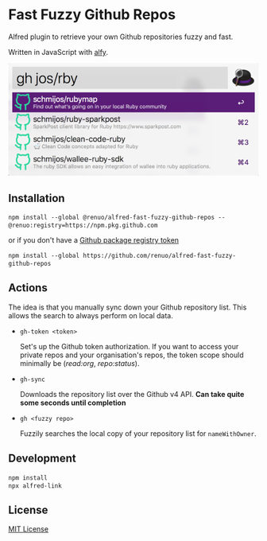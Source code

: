 # Fast Fuzzy Github Repos

Alfred plugin to retrieve your own Github repositories fuzzy and fast.

Written in JavaScript with [alfy](https://github.com/sindresorhus/alfy).

![](./docs/screenshot.png)

## Installation

```
npm install --global @renuo/alfred-fast-fuzzy-github-repos --@renuo:registry=https://npm.pkg.github.com
```

or if you don't have a [Github package registry token](https://help.github.com/en/github/managing-packages-with-github-packages/configuring-npm-for-use-with-github-packages#authenticating-to-github-packages)

```
npm install --global https://github.com/renuo/alfred-fast-fuzzy-github-repos
```

## Actions

The idea is that you manually sync down your Github repository list.
This allows the search to always perform on local data.

* `gh-token <token>`

  Set's up the Github token authorization. If you want to access
  your private repos and your organisation's repos, the token scope should
  minimally be (*read:org*, *repo:status*).
* `gh-sync`

  Downloads the repository list over the Github v4 API. **Can take quite some seconds until completion**
* `gh <fuzzy repo>`

  Fuzzily searches the local copy of your repository list for `nameWithOwner`.

## Development

```
npm install
npx alfred-link
```

## License

[MIT License](./LICENSE)
